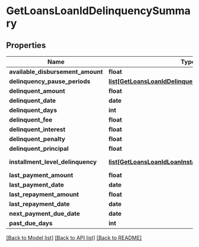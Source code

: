 # GetLoansLoanIdDelinquencySummary

## Properties
Name | Type | Description | Notes
------------ | ------------- | ------------- | -------------
**available_disbursement_amount** | **float** |  | [optional] 
**delinquency_pause_periods** | [**list[GetLoansLoanIdDelinquencyPausePeriod]**](GetLoansLoanIdDelinquencyPausePeriod.md) | List of GetLoansLoanIdDelinquencyPausePeriod | [optional] 
**delinquent_amount** | **float** |  | [optional] 
**delinquent_date** | **date** |  | [optional] 
**delinquent_days** | **int** |  | [optional] 
**delinquent_fee** | **float** |  | [optional] 
**delinquent_interest** | **float** |  | [optional] 
**delinquent_penalty** | **float** |  | [optional] 
**delinquent_principal** | **float** |  | [optional] 
**installment_level_delinquency** | [**list[GetLoansLoanIdLoanInstallmentLevelDelinquency]**](GetLoansLoanIdLoanInstallmentLevelDelinquency.md) | List of GetLoansLoanIdLoanInstallmentLevelDelinquency | [optional] 
**last_payment_amount** | **float** |  | [optional] 
**last_payment_date** | **date** |  | [optional] 
**last_repayment_amount** | **float** |  | [optional] 
**last_repayment_date** | **date** |  | [optional] 
**next_payment_due_date** | **date** |  | [optional] 
**past_due_days** | **int** |  | [optional] 

[[Back to Model list]](../README.md#documentation-for-models) [[Back to API list]](../README.md#documentation-for-api-endpoints) [[Back to README]](../README.md)

